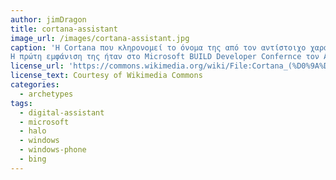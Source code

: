 ```yaml
---
author: jimDragon
title: cortana-assistant
image_url: /images/cortana-assistant.jpg
caption: 'Η Cortana που κληρονομεί το όνομα της από τον αντίστοιχο χαρακτήρα στην σειρά βιντεοπαιχνιδιών Ηalo, αποτελεί την ψηφιακή βοηθό που δημιούργησε η εταιρεία Microsoft για τα Windows 10, Windows 10 Mobile, Windows Phone 8.1, Invoke smart speaker, Microsoft Band, Surface Headphones, Xbox One, iOS, Android, Windows Mixed Reality, και το Amazon Alexa.
Η πρώτη εμφάνιση της ήταν στο Microsoft BUILD Developer Confernce τον Απρίλιο του 2014 στο San Francisco και διαφημίστηκε ως το κύριο συστατικό για τα μελλοντικά τότε Windows και Windows phones. Η Cortana μπορεί να αναγνωρίσει φωνητικές εντολές και να απαντήσει σε ερωτήσεις χρησιμοποιώντας πληροφορίες από την μηχανή αναζήτησης της Microsoft το Bing. Επιπλέον στην Αμερικάνικη έκδοση, η Cortana έχει την φωνή της ηθοποιού Jen Taylor που έδωσε ζωή και στον χαρακτήρα που βρίσκεται στα Halo βιντεοπαιχνίδια.'
license_url: 'https://commons.wikimedia.org/wiki/File:Cortana_(%D0%9A%D0%BE%D1%80%D1%82%D0%B0%D0%BD%D0%B0).jpeg'
license_text: Courtesy of Wikimedia Commons
categories:
  - archetypes
tags:
  - digital-assistant
  - microsoft
  - halo
  - windows
  - windows-phone
  - bing
---
```

